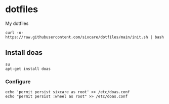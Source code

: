 # dotfiles

My dotfiles 

```console-session
curl -o- https://raw.githubusercontent.com/sixcare/dotfiles/main/init.sh | bash
```

## Install doas
```console-session
su
apt-get install doas
```
### Configure
```
echo 'permit persist sixcare as root' >> /etc/doas.conf
echo "permit persist :wheel as root" >> /etc/doas.conf
```
